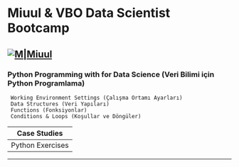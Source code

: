 # Miuul & VBO Data Scientist Bootcamp
[![M|Miuul](https://i.hizliresim.com/5427ebk.png)](https://www.miuul.com/)
---
### Python Programming with for Data Science (Veri Bilimi için Python Programlama)
	 Working Environment Settings (Çalışma Ortamı Ayarları)
	 Data Structures (Veri Yapıları)
	 Functions (Fonksiyonlar)
	 Conditions & Loops (Koşullar ve Döngüler)
|  Case Studies |
| ------------ |
|  Python Exercises |

---
